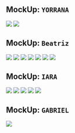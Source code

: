 ## MockUp: `YORRANA`
<img src="/Design/MockUp/imagens-mockup/yorranamockup1.jpeg">
<img src="/Design/MockUp/imagens-mockup/yorranamockup2.jpeg">

## MockUp: `Beatriz`
<img src="/Design/MockUp/imagens-mockup/beatrizmockup1.jpeg">
<img src="/Design/MockUp/imagens-mockup/beatrizmockup2.jpeg">
<img src="/Design/MockUp/imagens-mockup/beatrizmockup3.jpeg">
<img src="/Design/MockUp/imagens-mockup/beatrizmockup4.jpeg">
<img src="/Design/MockUp/imagens-mockup/beatrizmockup5.jpeg">
<img src="/Design/MockUp/imagens-mockup/beatrizmockup6.jpeg">
<img src="/Design/MockUp/imagens-mockup/beatrizmockup7.jpeg">

## MockUp: `IARA`
<img src="/Design/MockUp/imagens-mockup/iaramockup1.jpeg">
<img src="/Design/MockUp/imagens-mockup/iaramockup2.jpeg">
<img src="/Design/MockUp/imagens-mockup/iaramockup3.jpeg">
<img src="/Design/MockUp/imagens-mockup/iaramockup4.jpeg">
<img src="/Design/MockUp/imagens-mockup/iaramockup5.jpeg">

## MockUp: `GABRIEL`
<img src="/Design/MockUp/imagens-mockup/gabrielmockup1.jpeg">
